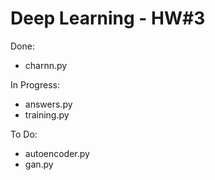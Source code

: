 # Deep Learning - HW#3

Done:
- charnn.py

In Progress:
- answers.py
- training.py

To Do:
- autoencoder.py
- gan.py
